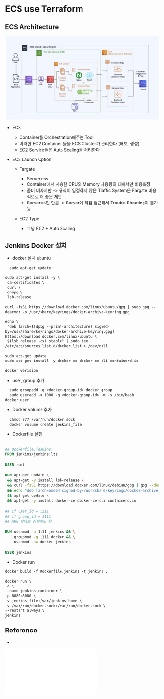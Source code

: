 # ECS use Terraform

## ECS Architecture

![archi](./public/archi.png)

- ECS

  - Container를 Orchestration해주는 Tool
  - 이러한 EC2 Container 들을 ECS Cluster가 관리한다 (배포, 생성)
  - EC2 Service들은 Auto Scaling을 처리한다

- ECS Launch Option

  - Fargate

    - Serverless
    - Container에서 사용한 CPU와 Memory 사용량의 대해서만 비용측정
    - 좀더 비싸지만 -> 규칙이 일정하지 않은 Traffic System은 Fargate 비용적으로 더 좋은 제안
    - Serverlss인 만큼 -> Server에 직접 접근해서 Trouble Shooting이 불가능

  - EC2 Type
    - 그냥 EC2 + Auto Scaling

## Jenkins Docker 설치

- docker 설치 ubuntu

```
  sudo apt-get update

sudo apt-get install -y \
 ca-certificates \
 curl \
 gnupg \
 lsb-release

curl -fsSL https://download.docker.com/linux/ubuntu/gpg | sudo gpg --dearmor -o /usr/share/keyrings/docker-archive-keyring.gpg

echo \
 "deb [arch=$(dpkg --print-architecture) signed-by=/usr/share/keyrings/docker-archive-keyring.gpg] https://download.docker.com/linux/ubuntu \
 $(lsb_release -cs) stable" | sudo tee /etc/apt/sources.list.d/docker.list > /dev/null

sudo apt-get update
sudo apt-get install -y docker-ce docker-ce-cli containerd.io

docker verision
```

- user, group 추가

```
  sudo groupadd -g <docker-group-id> docker_group
  sudo useradd -u 1000 -g <docker-group-id> -m -s /bin/bash docker_user
```

- Docker volume 추가

```
  chmod 777 /var/run/docker.sock
  docker volume create jenkins_file
```

- Dockerfile 실행

```Dockerfile

## Dockerfile.jenkins
FROM jenkins/jenkins:lts

USER root

RUN apt-get update \
 && apt-get -y install lsb-release \
 && curl -fsSL https://download.docker.com/linux/debian/gpg | gpg --dearmor -o /usr/share/keyrings/docker-archive-keyring.gpg \
 && echo "deb [arch=amd64 signed-by=/usr/share/keyrings/docker-archive-keyring.gpg] https://download.docker.com/linux/debian $(lsb_release -cs) stable" | tee /etc/apt/sources.list.d/docker.list > /dev/null \
 && apt-get update \
 && apt-get -y install docker-ce docker-ce-cli containerd.io

## if user_id = 1111
## if group_id = 1111
## ARG 형태로 진행해도 됨

RUN usermod -u 1111 jenkins && \
    groupmod -g 1111 docker && \
    usermod -aG docker jenkins

USER jenkins
```

- Docker run

```
docker build -f Dockerfile.jenkins -t jenkins .

docker run \
-d \
--name jenkins_container \
-p 8080:8080 \
-v jenkins_file:/var/jenkins_home \
-v /var/run/docker.sock:/var/run/docker.sock \
--restart always \
jenkins
```

## Reference

-

![Jenkins_branch](./server/README.md)
